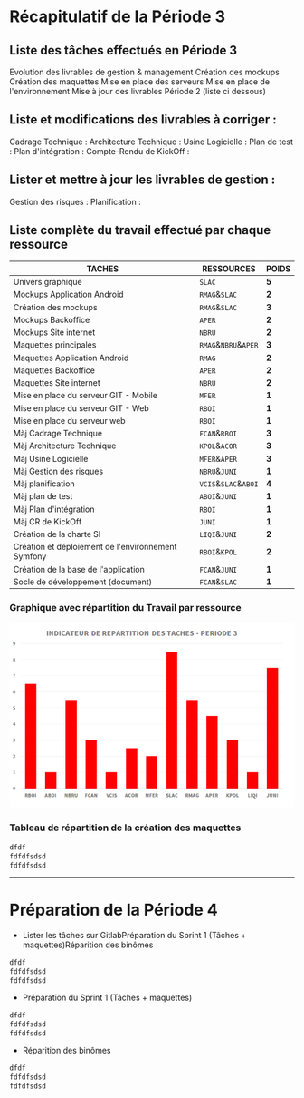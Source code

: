 # **Récapitulatif de la Période 3**

## Liste des tâches effectués en Période 3

Evolution des livrables de gestion & management
Création des mockups
Création des maquettes
Mise en place des serveurs
Mise en place de l'environnement
Mise à jour des livrables Période 2 (liste ci dessous)

## Liste et modifications des livrables à corriger :

Cadrage Technique       :
Architecture Technique  :
Usine Logicielle        :
Plan de test            :
Plan d'intégration      :
Compte-Rendu de KickOff :

## Lister et mettre à jour les livrables de gestion :

Gestion des risques     :
Planification           :

## Liste complète du travail effectué par chaque ressource

TACHES                                              | RESSOURCES          | POIDS
---                                                 |   ---               | ---
Univers graphique                                   | `SLAC`              | **5**
Mockups Application Android	                        | `RMAG`&`SLAC`       | **2**
Création des mockups                                | `RMAG`&`SLAC`       | **3**
Mockups Backoffice                      	          | `APER`              | **2**
Mockups Site internet                       	      | `NBRU`              | **2**
Maquettes principales                               |	`RMAG`&`NBRU`&`APER`| **3**
Maquettes Application Android                       |	`RMAG`              | **2**
Maquettes Backoffice                                |	`APER`              | **2**
Maquettes Site internet	                            | `NBRU`              | **2**
Mise en place du serveur GIT - Mobile               |	`MFER`              | **1**
Mise en place du serveur GIT - Web	                | `RBOI`              | **1**
Mise en place du serveur web                        |	`RBOI`              | **1**
Màj Cadrage Technique                               |	`FCAN`&`RBOI`       | **3**
Màj Architecture Technique                          |	`KPOL`&`ACOR`       | **3**
Màj Usine Logicielle                                |	`MFER`&`APER`       | **3**
Màj Gestion des risques	                            | `NBRU`&`JUNI`       | **1**
Màj planification                                   |	`VCIS`&`SLAC`&`ABOI`| **4**
Màj plan de test                                    |	`ABOI`&`JUNI`       | **1**
Màj Plan d'intégration 	                            | `RBOI`              | **1**
Màj CR de KickOff                                   |	`JUNI`              | **1**
Création de la charte SI                            |	`LIQI`&`JUNI`       | **2**
Création et déploiement de l'environnement Symfony	| `RBOI`&`KPOL`       | **2**
Création de la base de l'application                |	`FCAN`&`JUNI`       | **1**
Socle de développement (document)	                  | `FCAN`&`SLAC`       | **1**

### Graphique avec répartition du Travail par ressource

![Graphique Taches P3](/GraphiquesTachesP3.png)

### Tableau de répartition de la création des maquettes

    dfdf
    fdfdfsdsd
    fdfdfsdsd
-----
# **Préparation de la Période 4**

   - Lister les tâches sur GitlabPréparation du Sprint 1 (Tâches + maquettes)Réparition des binômes

    dfdf
    fdfdfsdsd
    fdfdfsdsd

   - Préparation du Sprint 1 (Tâches + maquettes)

    dfdf
    fdfdfsdsd
    fdfdfsdsd

   - Réparition des binômes

    dfdf
    fdfdfsdsd
    fdfdfsdsd
